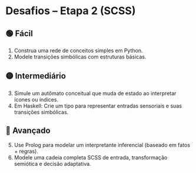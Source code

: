 # Desafios – Etapa 2 (SCSS)

## 🟢 Fácil
1. Construa uma rede de conceitos simples em Python.
2. Modele transições simbólicas com estruturas básicas.

## 🟡 Intermediário
3. Simule um autômato conceitual que muda de estado ao interpretar ícones ou índices.
4. Em Haskell: Crie um tipo para representar entradas sensoriais e suas transições simbólicas.

## 🔴 Avançado
5. Use Prolog para modelar um interpretante inferencial (baseado em fatos + regras).
6. Modele uma cadeia completa SCSS de entrada, transformação semiótica e decisão adaptativa.

